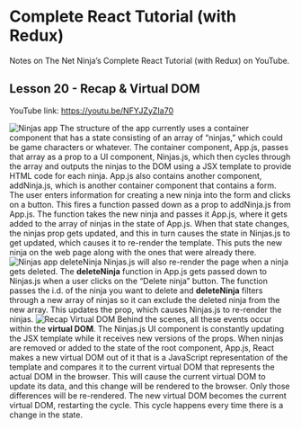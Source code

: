 # Complete React Tutorial (with Redux)

Notes on The Net Ninja’s Complete React Tutorial (with Redux) on YouTube.

## Lesson 20 - Recap & Virtual DOM

YouTube link: https://youtu.be/NFYJZyZIa70

![Ninjas app](https://user-images.githubusercontent.com/29614473/62326174-52c5cc00-b462-11e9-8daf-a07ea813439d.png)
The structure of the app currently uses a container component that has a state consisting of an array of “ninjas,” which could be game characters or whatever. The container component, App.js, passes that array as a prop to a UI component, Ninjas.js, which then cycles through the array and outputs the ninjas to the DOM using a JSX template to provide HTML code for each ninja. App.js also contains another component, addNinja.js, which is another container component that contains a form. The user enters information for creating a new ninja into the form and clicks on a button. This fires a function passed down as a prop to addNinja.js from App.js. The function takes the new ninja and passes it App.js, where it gets added to the array of ninjas in the state of App.js. When that state changes, the ninjas prop gets updated, and this in turn causes the state in Ninjas.js to get updated, which causes it to re-render the template. This puts the new ninja on the web page along with the ones that were already there.
![Ninjas app deleteNinja](https://user-images.githubusercontent.com/29614473/62326257-84d72e00-b462-11e9-9af7-a300c02bc842.png)
Ninjas.js will also re-render the page when a ninja gets deleted. The __deleteNinja__ function in App.js gets passed down to Ninjas.js when a user clicks on the “Delete ninja” button. The function passes the i.d. of the ninja you want to delete and __deleteNinja__ filters through a new array of ninjas so it can exclude the deleted ninja from the new array. This updates the prop, which causes Ninjas.js to re-render the ninjas.
![Recap   Virtual DOM](https://user-images.githubusercontent.com/29614473/62326313-a33d2980-b462-11e9-8c80-93887f3335e0.png)
Behind the scenes, all these events occur within the __virtual DOM__. The Ninjas.js UI component is constantly updating the JSX template while it receives new versions of the props. When ninjas are removed or added to the state of the root component, App.js, React makes a new virtual DOM out of it that is a JavaScript representation of the template and compares it to the current virtual DOM that represents the actual DOM in the browser. This will cause the current virtual DOM to update its data, and this change will be rendered to the browser. Only those differences will be re-rendered. The new virtual DOM becomes the current virtual DOM, restarting the cycle. This cycle happens every time there is a change in the state.
